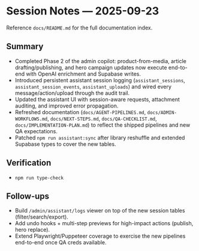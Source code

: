 # Session Notes — 2025-09-23

Reference `docs/README.md` for the full documentation index.

## Summary
- Completed Phase 2 of the admin copilot: product-from-media, article drafting/publishing, and hero campaign updates now execute end-to-end with OpenAI enrichment and Supabase writes.
- Introduced persistent assistant session logging (`assistant_sessions`, `assistant_session_events`, `assistant_uploads`) and wired every message/action/upload through the audit trail.
- Updated the assistant UI with session-aware requests, attachment auditing, and improved error propagation.
- Refreshed documentation (`docs/AGENT-PIPELINES.md`, `docs/ADMIN-WORKFLOWS.md`, `docs/NEXT-STEPS.md`, `docs/QA-CHECKLIST.md`, `docs/IMPLEMENTATION-PLAN.md`) to reflect the shipped pipelines and new QA expectations.
- Patched `npm run assistant:sync` after library reshuffle and extended Supabase types to cover the new tables.

## Verification
- `npm run type-check`

## Follow-ups
- Build `/admin/assistant/logs` viewer on top of the new session tables (filter/search/export).
- Add undo hooks + multi-step previews for high-impact actions (publish, hero replace).
- Extend Playwright/Puppeteer coverage to exercise the new pipelines end-to-end once QA creds available.
